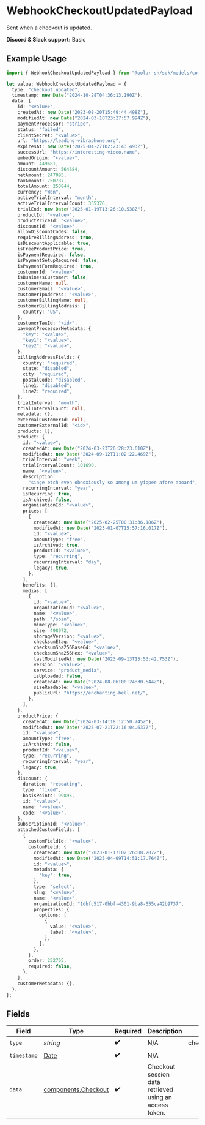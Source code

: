 # WebhookCheckoutUpdatedPayload

Sent when a checkout is updated.

**Discord & Slack support:** Basic

## Example Usage

```typescript
import { WebhookCheckoutUpdatedPayload } from "@polar-sh/sdk/models/components/webhookcheckoutupdatedpayload.js";

let value: WebhookCheckoutUpdatedPayload = {
  type: "checkout.updated",
  timestamp: new Date("2024-10-28T04:36:13.190Z"),
  data: {
    id: "<value>",
    createdAt: new Date("2023-08-20T15:49:44.498Z"),
    modifiedAt: new Date("2024-03-18T23:27:57.994Z"),
    paymentProcessor: "stripe",
    status: "failed",
    clientSecret: "<value>",
    url: "https://leading-vibraphone.org",
    expiresAt: new Date("2025-04-27T02:23:43.493Z"),
    successUrl: "https://interesting-video.name",
    embedOrigin: "<value>",
    amount: 449681,
    discountAmount: 564684,
    netAmount: 247095,
    taxAmount: 750787,
    totalAmount: 250844,
    currency: "Won",
    activeTrialInterval: "month",
    activeTrialIntervalCount: 335376,
    trialEnd: new Date("2025-01-19T13:26:10.538Z"),
    productId: "<value>",
    productPriceId: "<value>",
    discountId: "<value>",
    allowDiscountCodes: false,
    requireBillingAddress: true,
    isDiscountApplicable: true,
    isFreeProductPrice: true,
    isPaymentRequired: false,
    isPaymentSetupRequired: false,
    isPaymentFormRequired: true,
    customerId: "<value>",
    isBusinessCustomer: false,
    customerName: null,
    customerEmail: "<value>",
    customerIpAddress: "<value>",
    customerBillingName: null,
    customerBillingAddress: {
      country: "US",
    },
    customerTaxId: "<id>",
    paymentProcessorMetadata: {
      "key": "<value>",
      "key1": "<value>",
      "key2": "<value>",
    },
    billingAddressFields: {
      country: "required",
      state: "disabled",
      city: "required",
      postalCode: "disabled",
      line1: "disabled",
      line2: "required",
    },
    trialInterval: "month",
    trialIntervalCount: null,
    metadata: {},
    externalCustomerId: null,
    customerExternalId: "<id>",
    products: [],
    product: {
      id: "<value>",
      createdAt: new Date("2024-03-23T20:28:23.610Z"),
      modifiedAt: new Date("2024-09-12T11:02:22.469Z"),
      trialInterval: "week",
      trialIntervalCount: 101690,
      name: "<value>",
      description:
        "singe etch even obnoxiously so among um yippee afore aboard",
      recurringInterval: "year",
      isRecurring: true,
      isArchived: false,
      organizationId: "<value>",
      prices: [
        {
          createdAt: new Date("2025-02-25T00:31:36.186Z"),
          modifiedAt: new Date("2023-01-07T15:57:16.017Z"),
          id: "<value>",
          amountType: "free",
          isArchived: true,
          productId: "<value>",
          type: "recurring",
          recurringInterval: "day",
          legacy: true,
        },
      ],
      benefits: [],
      medias: [
        {
          id: "<value>",
          organizationId: "<value>",
          name: "<value>",
          path: "/sbin",
          mimeType: "<value>",
          size: 498972,
          storageVersion: "<value>",
          checksumEtag: "<value>",
          checksumSha256Base64: "<value>",
          checksumSha256Hex: "<value>",
          lastModifiedAt: new Date("2023-09-13T15:53:42.753Z"),
          version: "<value>",
          service: "product_media",
          isUploaded: false,
          createdAt: new Date("2024-08-06T00:24:30.544Z"),
          sizeReadable: "<value>",
          publicUrl: "https://enchanting-bell.net/",
        },
      ],
    },
    productPrice: {
      createdAt: new Date("2024-03-14T18:12:50.745Z"),
      modifiedAt: new Date("2025-07-21T22:16:04.637Z"),
      id: "<value>",
      amountType: "free",
      isArchived: false,
      productId: "<value>",
      type: "recurring",
      recurringInterval: "year",
      legacy: true,
    },
    discount: {
      duration: "repeating",
      type: "fixed",
      basisPoints: 99895,
      id: "<value>",
      name: "<value>",
      code: "<value>",
    },
    subscriptionId: "<value>",
    attachedCustomFields: [
      {
        customFieldId: "<value>",
        customField: {
          createdAt: new Date("2023-01-17T02:26:08.207Z"),
          modifiedAt: new Date("2025-04-09T14:51:17.764Z"),
          id: "<value>",
          metadata: {
            "key": true,
          },
          type: "select",
          slug: "<value>",
          name: "<value>",
          organizationId: "1dbfc517-0bbf-4301-9ba8-555ca42b9737",
          properties: {
            options: [
              {
                value: "<value>",
                label: "<value>",
              },
            ],
          },
        },
        order: 252765,
        required: false,
      },
    ],
    customerMetadata: {},
  },
};
```

## Fields

| Field                                                                                         | Type                                                                                          | Required                                                                                      | Description                                                                                   | Example                                                                                       |
| --------------------------------------------------------------------------------------------- | --------------------------------------------------------------------------------------------- | --------------------------------------------------------------------------------------------- | --------------------------------------------------------------------------------------------- | --------------------------------------------------------------------------------------------- |
| `type`                                                                                        | *string*                                                                                      | :heavy_check_mark:                                                                            | N/A                                                                                           | checkout.updated                                                                              |
| `timestamp`                                                                                   | [Date](https://developer.mozilla.org/en-US/docs/Web/JavaScript/Reference/Global_Objects/Date) | :heavy_check_mark:                                                                            | N/A                                                                                           |                                                                                               |
| `data`                                                                                        | [components.Checkout](../../models/components/checkout.md)                                    | :heavy_check_mark:                                                                            | Checkout session data retrieved using an access token.                                        |                                                                                               |
